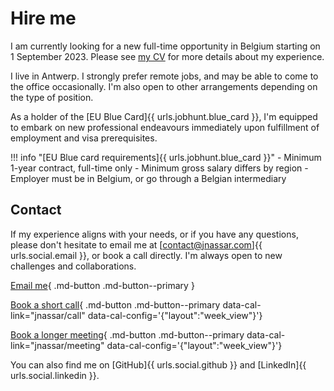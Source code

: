 # Hire me

I am currently looking for a new full-time opportunity in Belgium starting on 1 September 2023.
Please see [my CV](cv.md) for more details about my experience.

I live in Antwerp.
I strongly prefer remote jobs, and may be able to come to the office occasionally.
I'm also open to other arrangements depending on the type of position.

As a holder of the [EU Blue Card]{{ urls.jobhunt.blue_card }}, I'm equipped to embark on new professional endeavours
immediately upon fulfillment of employment and visa prerequisites.

!!! info "[EU Blue card requirements]{{ urls.jobhunt.blue_card }}"
    - Minimum 1-year contract, full-time only
    - Minimum gross salary differs by region
    - Employer must be in Belgium, or go through a Belgian intermediary

## Contact
If my experience aligns with your needs, or if you have any questions,
please don't hesitate to email me at [contact@jnassar.com]{{ urls.social.email }}, or book a call directly.
I'm always open to new challenges and collaborations.

[Email me](mailto:contact@jnassar.com){ .md-button .md-button--primary }

[Book a short call](#){ .md-button .md-button--primary data-cal-link="jnassar/call" data-cal-config='{"layout":"week_view"\}'}

[Book a longer meeting](#){ .md-button .md-button--primary data-cal-link="jnassar/meeting" data-cal-config='{"layout":"week_view"\}'}

You can also find me on [GitHub]{{ urls.social.github }} and [LinkedIn]{{ urls.social.linkedin }}.
